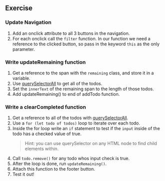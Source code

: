 ## Exercise

### Update Navigation

1. Add an onclick attribute to all 3 buttons in the navigation.
2. For each onclick call the `filter` function. In our function we need a reference to the clicked button, so pass in the keyword `this` as the only parameter.

### Write updateRemaining function

1. Get a reference to the span with the `remaining` class, and store it in a variable.
2. Use [querySelectorAll](https://developer.mozilla.org/en-US/docs/Web/API/Document/querySelectorAll) to get all of the todos.
3. Set the `innerText` of the remaining span to the length of those todos.
4. Add updateRemaining() to end of addTodo function.

### Write a clearCompleted function

1. Get a reference to all of the todos with [querySelectorAll](https://developer.mozilla.org/en-US/docs/Web/API/Document/querySelectorAll).
2. Use a `for (let todo of todos)` loop to iterate over each todo.
3. Inside the for loop write an `if` statement to test if the `input` inside of the todo has a checked value of true.
   > Hint: you can use querySelector on any HTML node to find child elements within.
4. Call `todo.remove()` for any todo whos input check is true.
5. After the loop is done, run `updateRemaining()`.
6. Attach this function to the footer button.
7. Test it out!
